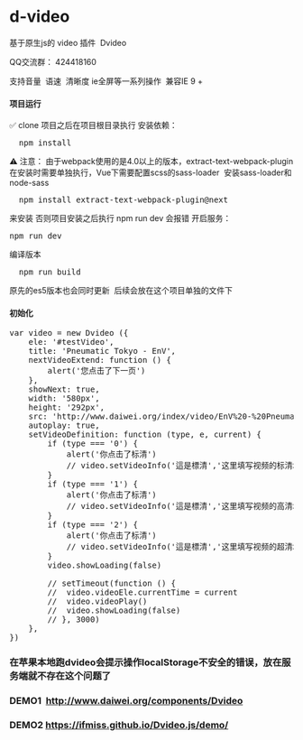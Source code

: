 
# d-video
基于原生js的 video 插件  Dvideo

QQ交流群： 424418160

支持音量  语速  清晰度 ie全屏等一系列操作  兼容IE 9 + 

#### 项目运行
✅ clone 项目之后在项目根目录执行 
安装依赖：

<pre>
  npm install
</pre>

⚠️ 注意： 由于webpack使用的是4.0以上的版本，extract-text-webpack-plugin在安装时需要单独执行，Vue下需要配置scss的sass-loader  安装sass-loader和node-sass
<pre>
  npm install extract-text-webpack-plugin@next
</pre>
来安装
否则项目安装之后执行 npm run dev 会报错
开启服务：

<pre>
npm run dev
</pre>

编译版本

<pre>
  npm run build
</pre>

原先的es5版本也会同时更新  后续会放在这个项目单独的文件下

#### 初始化
<pre>
var video = new Dvideo ({
	ele: '#testVideo',
	title: 'Pneumatic Tokyo - EnV',
	nextVideoExtend: function () {
		alert('您点击了下一页')
	},
	showNext: true,
	width: '580px',
	height: '292px',
	src: 'http://www.daiwei.org/index/video/EnV%20-%20PneumaticTokyo.mp4',
	autoplay: true,
	setVideoDefinition: function (type, e, current) {
		if (type === '0') {
			alert('你点击了标清')
			// video.setVideoInfo('這是標清','这里填写视频的标清地址',current)
		}
		if (type === '1') {
			alert('你点击了标清')
			// video.setVideoInfo('這是標清','这里填写视频的高清地址',current)
		}
		if (type === '2') {
			alert('你点击了标清')
			// video.setVideoInfo('這是標清','这里填写视频的超清地址',current)
		}
		video.showLoading(false)

		// setTimeout(function () {
		// 	video.videoEle.currentTime = current
		// 	video.videoPlay()
		// 	video.showLoading(false)
		// }, 3000)
	},
})
</pre>


### 在苹果本地跑dvideo会提示操作localStorage不安全的错误，放在服务端就不存在这个问题了


### DEMO1  http://www.daiwei.org/components/Dvideo
### DEMO2  https://ifmiss.github.io/Dvideo.js/demo/

